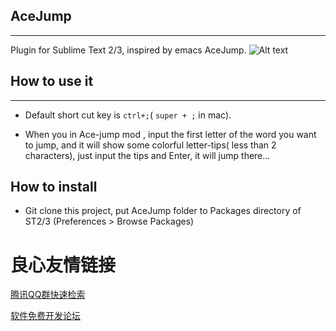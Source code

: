 
## AceJump
------------------------

Plugin for Sublime Text 2/3, inspired by emacs AceJump.
![Alt text](./screen_cut.gif)

 

## How to use it
--------------------------

- Default short cut key is `ctrl+;`( `super + ;` in mac).

- When you in Ace-jump mod , input the first letter of the word you want to jump, and it will show some colorful letter-tips( less than 2 characters), just input the tips and Enter, it will jump there... 

 

How to install
--------------

- Git clone this project, put AceJump folder to Packages directory of ST2/3
(Preferences > Browse Packages)

 



 # 良心友情链接

[腾讯QQ群快速检索](http://u.720life.cn/s/8cf73f7c)

[软件免费开发论坛](http://u.720life.cn/s/bbb01dc0)